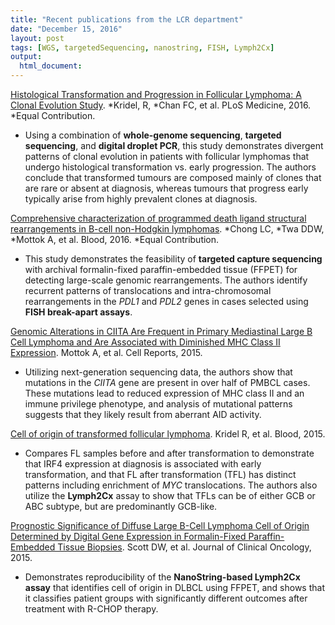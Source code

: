 ```yaml
---
title: "Recent publications from the LCR department"
date: "December 15, 2016"
layout: post
tags: [WGS, targetedSequencing, nanostring, FISH, Lymph2Cx]
output:
  html_document:
---
```


[Histological Transformation and Progression in Follicular Lymphoma: A Clonal Evolution Study](http://journals.plos.org/plosmedicine/article?id=10.1371/journal.pmed.1002197). \*Kridel, R, \*Chan FC, et al. PLoS Medicine, 2016. \*Equal Contribution.

  * Using a combination of **whole-genome sequencing**, **targeted sequencing**, and **digital droplet PCR**, this study demonstrates divergent patterns of clonal evolution in patients with follicular lymphomas that undergo histological transformation vs. early progression. The authors conclude that transformed tumours are composed mainly of clones that are rare or absent at diagnosis, whereas tumours that progress early typically arise from highly prevalent clones at diagnosis.
  
[Comprehensive characterization of programmed death ligand structural rearrangements in B-cell non-Hodgkin lymphomas](https://www.ncbi.nlm.nih.gov/pubmed/27268263). \*Chong LC, \*Twa DDW, \*Mottok A, et al. Blood, 2016. \*Equal Contribution.

  * This study demonstrates the feasibility of **targeted capture sequencing** with archival formalin-fixed paraffin-embedded tissue (FFPET) for detecting large-scale genomic rearrangements. The authors identify recurrent patterns of translocations and intra-chromosomal rearrangements in the *PDL1* and *PDL2* genes in cases selected using **FISH break-apart assays**.
  
[Genomic Alterations in CIITA Are Frequent in Primary Mediastinal Large B Cell Lymphoma and Are Associated with Diminished MHC Class II Expression](https://www.ncbi.nlm.nih.gov/pubmed/26549456). Mottok A, et al. Cell Reports, 2015.

  * Utilizing next-generation sequencing data, the authors show that mutations in the *CIITA* gene are present in over half of PMBCL cases. These mutations lead to reduced expression of MHC class II and an immune privilege phenotype, and analysis of mutational patterns suggests that they likely result from aberrant AID activity.

[Cell of origin of transformed follicular lymphoma](https://www.ncbi.nlm.nih.gov/pubmed/26307535). Kridel R, et al. Blood, 2015.

  * Compares FL samples before and after transformation to demonstrate that IRF4 expression at diagnosis is associated with early transformation, and that FL after transformation (TFL) has distinct patterns including enrichment of *MYC* translocations. The authors also utilize the **Lymph2Cx** assay to show that TFLs can be of either GCB or ABC subtype, but are predominantly GCB-like.

[Prognostic Significance of Diffuse Large B-Cell Lymphoma Cell of Origin Determined by Digital Gene Expression in Formalin-Fixed Paraffin-Embedded Tissue Biopsies](https://www.ncbi.nlm.nih.gov/pubmed/26240231). Scott DW, et al. Journal of Clinical Oncology, 2015.

  * Demonstrates reproducibility of the **NanoString-based Lymph2Cx assay** that identifies cell of origin in DLBCL using FFPET, and shows that it classifies patient groups with significantly different outcomes after treatment with R-CHOP therapy.
